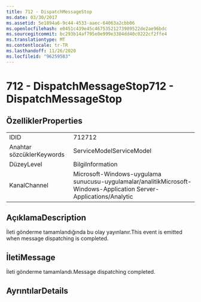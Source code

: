 ```yaml
---
title: 712 - DispatchMessageStop
ms.date: 03/30/2017
ms.assetid: 5e1894a6-9c44-4533-aaec-64063a2cbb06
ms.openlocfilehash: e0451c439e45c46753521273989522de2ae96bdc
ms.sourcegitcommit: bc293b14af795e0e999e3304dd40c0222cf2ffe4
ms.translationtype: MT
ms.contentlocale: tr-TR
ms.lasthandoff: 11/26/2020
ms.locfileid: "96259583"
---
```

# <a name="712---dispatchmessagestop"></a><span data-ttu-id="e7282-102">712 - DispatchMessageStop</span><span class="sxs-lookup"><span data-stu-id="e7282-102">712 - DispatchMessageStop</span></span>

## <a name="properties"></a><span data-ttu-id="e7282-103">Özellikler</span><span class="sxs-lookup"><span data-stu-id="e7282-103">Properties</span></span>  
  
|||  
|-|-|  
|<span data-ttu-id="e7282-104">ID</span><span class="sxs-lookup"><span data-stu-id="e7282-104">ID</span></span>|<span data-ttu-id="e7282-105">712</span><span class="sxs-lookup"><span data-stu-id="e7282-105">712</span></span>|  
|<span data-ttu-id="e7282-106">Anahtar sözcükler</span><span class="sxs-lookup"><span data-stu-id="e7282-106">Keywords</span></span>|<span data-ttu-id="e7282-107">ServiceModel</span><span class="sxs-lookup"><span data-stu-id="e7282-107">ServiceModel</span></span>|  
|<span data-ttu-id="e7282-108">Düzey</span><span class="sxs-lookup"><span data-stu-id="e7282-108">Level</span></span>|<span data-ttu-id="e7282-109">Bilgi</span><span class="sxs-lookup"><span data-stu-id="e7282-109">Information</span></span>|  
|<span data-ttu-id="e7282-110">Kanal</span><span class="sxs-lookup"><span data-stu-id="e7282-110">Channel</span></span>|<span data-ttu-id="e7282-111">Microsoft-Windows-uygulama sunucusu-uygulamalar/analitik</span><span class="sxs-lookup"><span data-stu-id="e7282-111">Microsoft-Windows-Application Server-Applications/Analytic</span></span>|  
  
## <a name="description"></a><span data-ttu-id="e7282-112">Açıklama</span><span class="sxs-lookup"><span data-stu-id="e7282-112">Description</span></span>  

 <span data-ttu-id="e7282-113">İleti gönderme tamamlandığında bu olay yayınlanır.</span><span class="sxs-lookup"><span data-stu-id="e7282-113">This event is emitted when message dispatching is completed.</span></span>  
  
## <a name="message"></a><span data-ttu-id="e7282-114">İleti</span><span class="sxs-lookup"><span data-stu-id="e7282-114">Message</span></span>  

 <span data-ttu-id="e7282-115">İleti gönderme tamamlandı.</span><span class="sxs-lookup"><span data-stu-id="e7282-115">Message dispatching completed.</span></span>  
  
## <a name="details"></a><span data-ttu-id="e7282-116">Ayrıntılar</span><span class="sxs-lookup"><span data-stu-id="e7282-116">Details</span></span>

